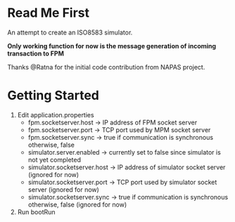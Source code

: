 # Read Me First
An attempt to create an ISO8583 simulator.

**Only working function for now is the message generation of incoming transaction to FPM**

Thanks @Ratna for the initial code contribution from NAPAS project.

# Getting Started
1. Edit application.properties
    * fpm.socketserver.host -> IP address of FPM socket server
    * fpm.socketserver.port -> TCP port used by MPM socket server
    * fpm.socketserver.sync -> true if communication is synchronous otherwise, false
    * simulator.server.enabled -> currently set to false since simulator is not yet completed
    * simulator.socketserver.host -> IP address of simulator socket server (ignored for now)
    * simulator.socketserver.port -> TCP port used by simulator socket server (ignored for now)
    * simulator.socketserver.sync -> true if communication is synchronous otherwise, false (ignored for now)
1. Run bootRun
